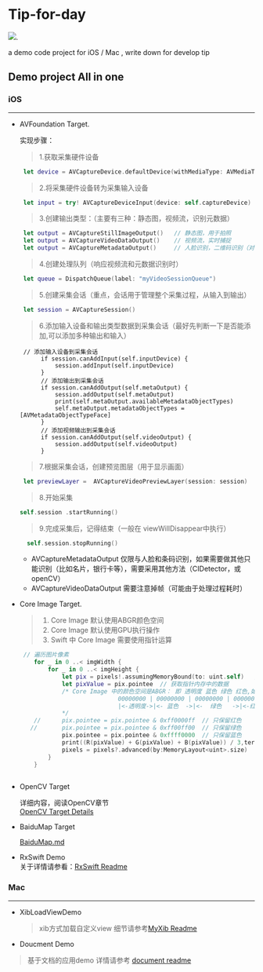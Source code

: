# Tip-for-day
![](https://img.shields.io/badge/platform-iOS%7CMacOSX-%20lightgrey.svg). 

a demo code project for iOS / Mac , write down for develop tip

## Demo project All in one 
### iOS 
---
* AVFoundation Target.  
 
  实现步骤：
  > 1.获取采集硬件设备
  
  ```swift
   let device = AVCaptureDevice.defaultDevice(withMediaType: AVMediaTypeVideo)!
  ```
  > 2.将采集硬件设备转为采集输入设备  
  
  ```swift
   let input = try! AVCaptureDeviceInput(device: self.captureDevice)
  ```
  > 3.创建输出类型：（主要有三种：静态图，视频流，识别元数据）
  
  ``` swift
   let output = AVCaptureStillImageOutput()   // 静态图，用于拍照
   let output = AVCaptureVideoDataOutput()    // 视频流，实时捕捉
   let output = AVCaptureMetadataOutput()     // 人脸识别，二维码识别（对于AVCaptureMetadataOutput 类型的设置，需要在添加到session之后进行，否则报错）
  ```
  > 4.创建处理队列（响应视频流和元数据识别时）
  
  ```swift
   let queue = DispatchQueue(label: "myVideoSessionQueue")
  ```
  > 5.创建采集会话（重点，会话用于管理整个采集过程，从输入到输出）
  
  ```swift
   let session = AVCaptureSession() 
  ```
  > 6.添加输入设备和输出类型数据到采集会话（最好先判断一下是否能添加,可以添加多种输出和输入）
  
  ```
   // 添加输入设备到采集会话
        if session.canAddInput(self.inputDevice) {
            session.addInput(self.inputDevice)
        }
        // 添加输出到采集会话
        if session.canAddOutput(self.metaOutput) {
            session.addOutput(self.metaOutput)
            print(self.metaOutput.availableMetadataObjectTypes)
            self.metaOutput.metadataObjectTypes = [AVMetadataObjectTypeFace]
        }
        // 添加视频输出到采集会话
        if session.canAddOutput(self.videoOutput) {
            session.addOutput(self.videoOutput)
        }

  ```
  > 7.根据采集会话，创建预览图层（用于显示画面）
  
  ```swift
   let previewLayer =  AVCaptureVideoPreviewLayer(session: session)
  ```
  > 8.开始采集
  
  ```swift
  self.session .startRunning()
  ```
  > 9.完成采集后，记得结束（一般在 viewWillDisappear中执行）
  
  ```swift
    self.session.stopRunning()
  ```
  * AVCaptureMetadataOutput 仅限与人脸和条码识别，如果需要做其他只能识别（比如名片，银行卡等），需要采用其他方法（CIDetector，或openCV）
  * AVCaptureVideoDataOutput 需要注意掉帧（可能由于处理过程耗时）
* Core Image Target. 

   > 1. Core Image 默认使用ABGR颜色空间
   > 2. Core Image 默认使用GPU执行操作
   > 3. Swift 中 Core Image 需要使用指针运算
   
    ```swift
     // 遍历图片像素
        for _ in 0 ..< imgWidth {
            for _ in 0 ..< imgHeight {
                let pix = pixels!.assumingMemoryBound(to: uint.self)   // 声明指针的内存布局，与定义时要保持一直（参见51行）
                let pixValue = pix.pointee  // 获取指针内存中的数据
                /* Core Image 中的颜色空间是ABGR： 即 透明度 蓝色 绿色 红色,如下图
                                00000000 | 00000000 | 00000000 | 0000000
                                |<-透明度->|<- 蓝色  ->|<-  绿色   ->|<-红色->|
                */
        //      pix.pointee = pix.pointee & 0xff0000ff  // 只保留红色
       //       pix.pointee = pix.pointee & 0xff00ff00  // 只保留绿色
                pix.pointee = pix.pointee & 0xffff0000  // 只保留蓝色
                print((R(pixValue) + G(pixValue) + B(pixValue)) / 3,terminator:" ")
                pixels = pixels?.advanced(by:MemoryLayout<uint>.size)    // 移动指针到下个位置
            }
        }
      
    ```
      
   
* OpenCV Target  

  详细内容，阅读OpenCV章节  
  [OpenCV Target Details](https://github.com/Alexiuce/Tip-for-day/blob/master/OpenCV.md)

* BaiduMap Target

  [BaiduMap.md](https://github.com/Alexiuce/Tip-for-day/blob/master/BaiduMap.md)
* RxSwift Demo  
  关于详情请参看：[RxSwift Readme](https://github.com/Alexiuce/Tip-for-day/blob/master/RxSwift%20Readme.md)

### Mac 
---
* XibLoadViewDemo
  
  > xib方式加载自定义view
  细节请参考[MyXib Readme](https://github.com/Alexiuce/Tip-for-day/blob/master/MyXibView%20Demo.md)
  
* Doucment Demo

 > 基于文档的应用demo 详情请参考 [document readme](https://github.com/Alexiuce/Tip-for-day/blob/master/MDocument%20Demo.md)